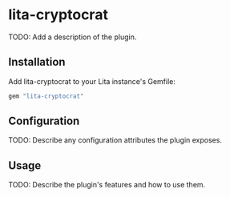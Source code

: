 # lita-cryptocrat

TODO: Add a description of the plugin.

## Installation

Add lita-cryptocrat to your Lita instance's Gemfile:

``` ruby
gem "lita-cryptocrat"
```

## Configuration

TODO: Describe any configuration attributes the plugin exposes.

## Usage

TODO: Describe the plugin's features and how to use them.
